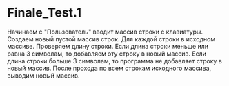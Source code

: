 # Finale_Test.1

Начинаем с "Пользователь" вводит массив строки с клавиатуры. 
Создаем новый пустой массив строк.
Для каждой строки в исходном массиве.
Проверяем длину строки.
Если длина строки меньше или равна 3 символам, то добавляем эту строку в новый массив.
Если длина строки больше 3 символам, то программа не добавляет строку в новый массив.
После прохода по всем строкам исходного массива, выводим новый массив.
